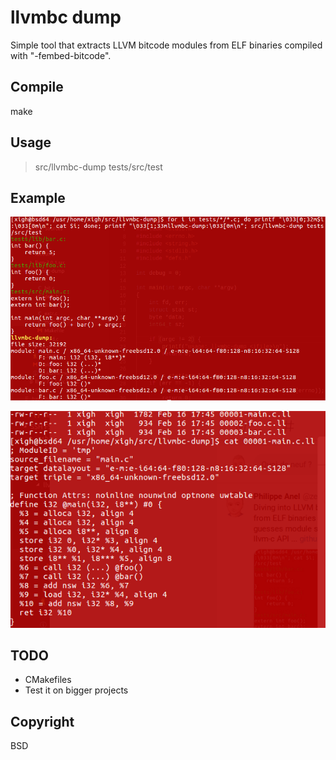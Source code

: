 # llvmbc dump

Simple tool that extracts LLVM bitcode modules from ELF binaries compiled with "-fembed-bitcode".

## Compile

make

## Usage

> src/llvmbc-dump tests/src/test

## Example

![command](img/llvmbc-dump.png)

![result](img/llvmbc-example.png)

## TODO

* CMakefiles
* Test it on bigger projects

## Copyright

BSD
